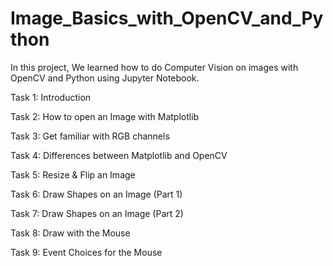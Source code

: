 # Image_Basics_with_OpenCV_and_Python
In this project, We learned how to do Computer Vision on images with OpenCV and Python using Jupyter Notebook.

Task 1: Introduction

Task 2: How to open an Image with Matplotlib

Task 3: Get familiar with RGB channels

Task 4: Differences between Matplotlib and OpenCV

Task 5: Resize & Flip an Image

Task 6: Draw Shapes on an Image (Part 1)

Task 7: Draw Shapes on an Image (Part 2)

Task 8: Draw with the Mouse

Task 9: Event Choices for the Mouse
